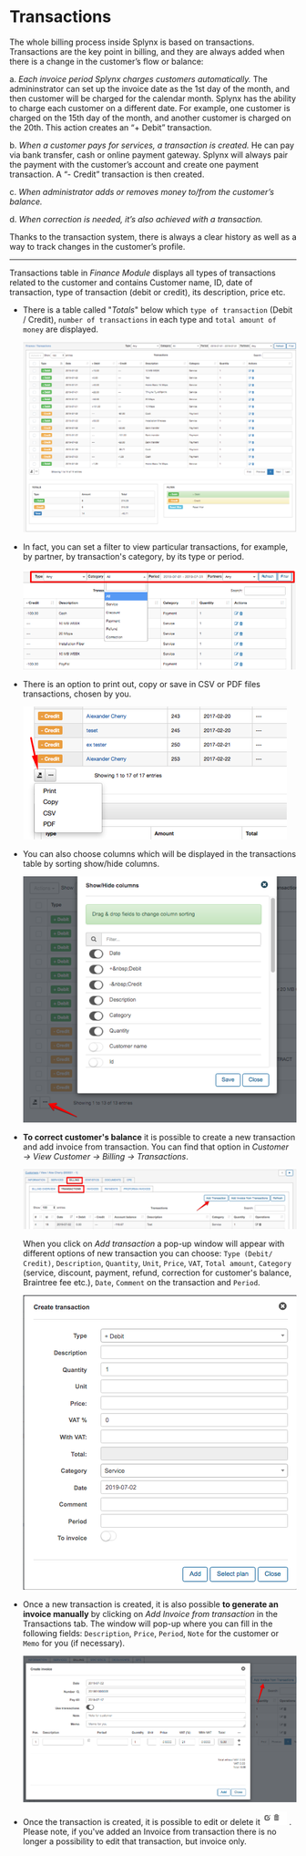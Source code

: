 Transactions
============

The whole billing process inside Splynx is based on transactions. Transactions are the key point in billing, and they are always added when there is a change in the customer’s flow or balance:

a. _Each invoice period Splynx charges customers automatically._ The admininstrator can set up the invoice date as the 1st day of the month, and then customer will be charged for the calendar month.
Splynx has the ability to charge each customer on a different date. For example, one customer is charged on the 15th day of the month, and another customer is charged on the 20th. This action creates an “+ Debit” transaction.

b. _When a customer pays for services, a transaction is created._ He can pay via bank transfer, cash or online payment gateway. Splynx will always pair the payment with the customer’s account and create one payment transaction. A “- Credit” transaction is then created.

c. _When administrator adds or removes money to/from the customer’s balance._

d. _When correction is needed, it’s also achieved with a transaction._

Thanks to the transaction system, there is always a clear history as well as a way to track changes in the customer’s profile.

---

Transactions table in _Finance Module_ displays all types of transactions related to the customer and contains Customer name, ID, date of transaction, type of transaction (debit or credit), its description, price etc.

* There is a table called "_Totals_" below which `type of transaction` (Debit / Credit), `number of transactions` in each type and `total amount of money` are displayed.

  ![Transactions](./transactions.png)

* In fact, you can set a filter to view particular transactions, for example, by partner, by transaction's category, by its type or period.

  ![Filters](./filters.png)

* There is an option to print out, copy or save in CSV or PDF files transactions, chosen by you.

  ![Buttons](./print.png)

* You can also choose columns which will be displayed in the transactions table by sorting show/hide columns.

  ![Columns](./columns.png)

* **To correct customer's balance** it is possible to create a new transaction and add invoice from transaction. You can find that option in _Customer → View Customer → Billing → Transactions_.

  ![Add transaction](./add_transaction.png)

  When you click on _Add transaction_ a pop-up window will appear with different options of new transaction you can choose: `Type (Debit/ Credit)`, `Description`, `Quantity`, `Unit`, `Price`, `VAT`, `Total amount`, `Category` (service, discount, payment, refund, correction for customer's balance, Braintree fee etc.), `Date`, `Comment` on the transaction and `Period`.

  ![Add transaction form](./create_transaction_form.png)

* Once a new transaction is created, it is also possible **to generate an invoice manually** by clicking on _Add Invoice from transaction_ in the Transactions tab. The window will pop-up where you can fill in the following fields: `Description`, `Price`, `Period`, `Note` for the customer or `Memo` for you (if necessary).

  ![Create invoice](./create_invoice.png)

* Once the transaction is created, it is possible to edit or delete it <icon class="image-icon">![Buttons](./small_buttons.png)</icon> . Please note, if you've added an Invoice from transaction there is no longer a possibility to edit that transaction, but invoice only.  
